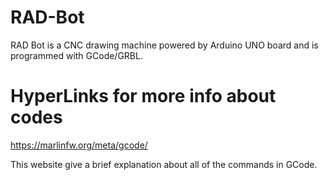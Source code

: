 # RAD-Bot
RAD Bot is a CNC drawing machine powered by Arduino UNO board and is programmed with GCode/GRBL.


# HyperLinks for more info about codes
https://marlinfw.org/meta/gcode/

This website give a brief explanation about all of the commands in GCode.
